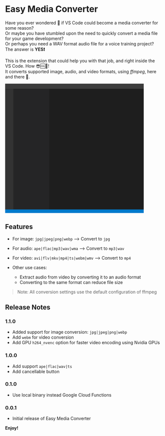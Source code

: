 # Easy Media Converter
Have you ever wondered 🤔 if VS Code could become a media converter for some reason?\
Or maybe you have stumbled upon the need to quickly convert a media file for your game development?\
Or perhaps you need a WAV format audio file for a voice training project?
The answer is **YES❗**

This is the extension that could help you with that job, and right inside the VS Code. How 😎🆒🧊!\
It converts supported image, audio, and video formats, using *ffmpeg*, here and there 🎉.

<img src='https://github.com/lanly-dev/vscode-emc/blob/main/media/vscodeignore/emc.gif?raw=true' width='450'/>

## Features
- For image: `jpg|jpeg|png|webp` --> Convert to `jpg`
- For audio: `ape|flac|mp3|wav|wma` --> Convert to `mp3|wav`
- For video: `avi|flv|mkv|mp4|ts|webm|wmv` --> Convert to `mp4`

- Other use cases:
  - Extract audio from video by converting it to an audio format
  - Converting to the same format can reduce file size

> Note: All conversion settings use the default configuration of ffmpeg

## Release Notes
### 1.1.0
- Added support for image conversion: `jpg|jpeg|png|webp`
- Add `webm` for video conversion
- Add GPU `h264_nvenc` option for faster video encoding using Nvidia GPUs

### 1.0.0
- Add support `ape|flac|wav|ts`
- Add cancellable button

### 0.1.0
- Use local binary instead Google Cloud Functions

### 0.0.1
- Initial release of Easy Media Converter

**Enjoy!**
